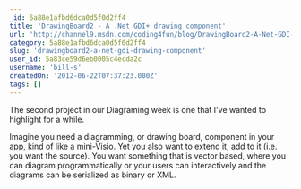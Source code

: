 ```yaml
---
_id: 5a88e1afbd6dca0d5f0d2ff4
title: 'DrawingBoard2 - A .Net GDI+ drawing component'
url: 'http://channel9.msdn.com/coding4fun/blog/DrawingBoard2-A-Net-GDI-drawing-component'
category: 5a88e1afbd6dca0d5f0d2ff4
slug: 'drawingboard2-a-net-gdi-drawing-component'
user_id: 5a83ce59d6eb0005c4ecda2c
username: 'bill-s'
createdOn: '2012-06-22T07:37:23.000Z'
tags: []
---
```


The second project in our Diagraming week is one that I've wanted to highlight for a while.

Imagine you need a diagramming, or drawing board, component in your app, kind of like a mini-Visio. Yet you also want to extend it, add to it (i.e. you want the source). You want something that is vector based, where you can diagram programmatically or your users can interactively and the diagrams can be serialized as binary or XML.
